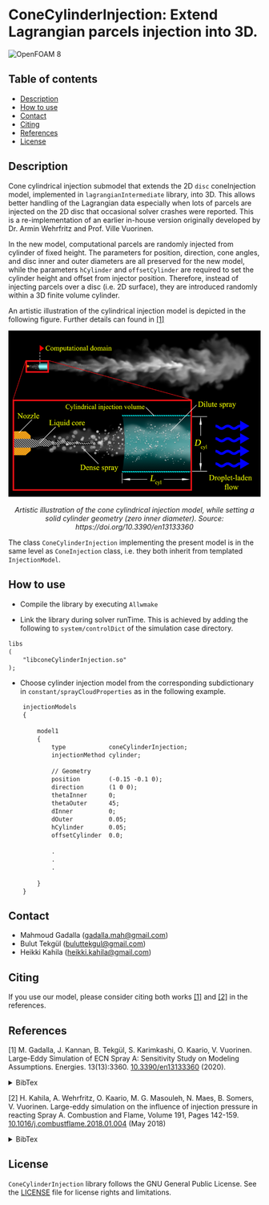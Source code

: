 # ConeCylinderInjection: Extend Lagrangian parcels injection into 3D.
![OpenFOAM 8](https://img.shields.io/badge/OpenFOAM-8-brightgreen)

## Table of contents
* [Description](#description)
* [How to use](#how-to-use)
* [Contact](#contact)
* [Citing](#citine)
* [References](#references)
* [License](#license)

## Description

Cone cylindrical injection submodel that extends the 2D `disc` coneInjection
model, implemented in `lagrangianIntermediate` library, into 3D. This allows
better handling of the Lagrangian data especially when lots of parcels are
injected on the 2D disc that occasional solver crashes were reported. This
is a re-implementation of an earlier in-house version originally developed by
Dr. Armin Wehrfritz and Prof. Ville Vuorinen.

In the new model, computational parcels are randomly injected from cylinder
of fixed height. The parameters for position, direction, cone
angles, and disc inner and outer diameters are all preserved for the new 
model, while the parameters `hCylinder` and `offsetCylinder` are required
to set the cylinder height and offset from injector position.
Therefore, instead of injecting parcels over a disc (i.e. 2D surface), they are
introduced randomly within a 3D finite volume cylinder.


An artistic illustration of the cylindrical injection model is depicted in the
following figure. Further details can found in [[1]](#1)

<p align="center">
<img src=".readme/spray.png" alt>
</p>
<p align="center">
<em>Artistic illustration of the cone cylindrical injection model, while
    setting a solid cylinder geometry (zero inner diameter). Source: https://doi.org/10.3390/en13133360</em>
</p>

The class `ConeCylinderInjection` implementing the present model is in the same
level as `ConeInjection` class, i.e. they both inherit from templated 
`InjectionModel`.


## How to use

* Compile the library by executing `Allwmake` 

* Link the library during solver runTime. This is achieved by adding the
  following to `system/controlDict` of the simulation case directory.

```
libs
(
    "libconeCylinderInjection.so"
);
```

* Choose cylinder injection model from the corresponding subdictionary in
  `constant/sprayCloudProperties` as in the following example.

```
    injectionModels
    {

        model1
        {
            type            coneCylinderInjection;
            injectionMethod cylinder;

            // Geometry
            position        (-0.15 -0.1 0);
            direction       (1 0 0);
            thetaInner      0;
            thetaOuter      45;
            dInner          0;
            dOuter          0.05;
            hCylinder       0.05;
            offsetCylinder  0.0;

            .
            .
            .

        }
    }
```

## Contact

- Mahmoud Gadalla (<a href='mailto&#58;&#37;&#54;7a%&#54;4&#97;&#108;&#108;a&#46;&#109;%61h&#37;40&#37;6&#55;mai&#37;6C%2Ecom'>&#103;ad&#97;ll&#97;&#46;mah&#64;gm&#97;il&#46;&#99;om</a>)
- Bulut Tekgül (<a href='mailto&#58;bul%75ttek%67&#37;75l&#64;&#103;m&#97;il&#46;%63&#111;&#37;6D'>&#98;u&#108;ut&#116;ekgu&#108;&#64;&#103;mail&#46;c&#111;m</a>)
- Heikki Kahila (<a href='m&#97;ilto&#58;&#104;eik&#107;%69&#37;2Ek&#97;hila&#64;&#37;67m&#97;&#105;%6C&#46;&#99;%6Fm'>&#104;eikki&#46;ka&#104;ila&#64;gmail&#46;co&#109;</a>)

## Citing

If you use our model, please consider citing both works [[1]](#1) and [[2]](#2)
in the references.

## References

</p>
</details>

<a id="1">[1]</a> 
M. Gadalla, J. Kannan, B. Tekgül, S. Karimkashi, O. Kaario, V. Vuorinen.
Large-Eddy Simulation of ECN Spray A: Sensitivity Study on Modeling
Assumptions. Energies. 13(13):3360.
[10.3390/en13133360](https://doi.org/10.3390/en13133360) (2020).
<details>
<summary>BibTex</summary>
<p>

```
@article{Gadalla2020,
    author = {Gadalla, Mahmoud and Kannan, Jeevananthan and Tekg{\"{u}}l, Bulut and Karimkashi, Shervin and Kaario, Ossi and Vuorinen, Ville},
    doi = {10.3390/en13133360},
    issn = {1996-1073},
    journal = {Energies},
    month = {jul},
    number = {13},
    pages = {3360},
    publisher = {MDPI AG},
    title = {{Large-Eddy Simulation of ECN Spray A: Sensitivity Study on Modeling Assumptions}},
    volume = {13},
    year = {2020}
}
```
</p>
</details>

<a id="2">[2]</a> 
H. Kahila, A. Wehrfritz, O. Kaario, M. G. Masouleh, N. Maes, B. Somers,
V. Vuorinen. Large-eddy simulation on the influence of injection pressure
in reacting Spray A. Combustion and Flame, Volume 191, Pages 142-159.
[10.1016/j.combustflame.2018.01.004](https://doi.org/10.1016/j.combustflame.2018.01.004)
(May 2018)

<details>
<summary>BibTex</summary>
<p>

```
@article{Kahila2018,
  doi = {10.1016/j.combustflame.2018.01.004},
  url = {https://doi.org/10.1016/j.combustflame.2018.01.004},
  year = {2018},
  month = may,
  publisher = {Elsevier {BV}},
  volume = {191},
  pages = {142--159},
  author = {Heikki Kahila and Armin Wehrfritz and Ossi Kaario and Mahdi Ghaderi Masouleh and Noud Maes and Bart Somers and Ville Vuorinen},
  title = {Large-eddy simulation on the influence of injection pressure in reacting Spray A},
  journal = {Combustion and Flame}
}
```
</p>
</details>

## License

`ConeCylinderInjection` library follows the GNU General Public License.
See the [LICENSE](LICENSE) file for license rights and limitations.
